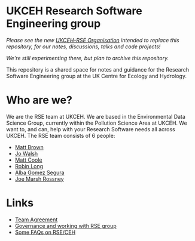 # UKCEH Research Software Engineering group

_Please see the new [UKCEH-RSE Organisation](https://github.com/ukceh-rse) intended to replace this repository, for our notes, discussions, talks and code projects!_

_We're still experimenting there, but plan to archive this repository._

This repository is a shared space for notes and guidance for the Research Software Engineering group at the UK Centre for Ecology and Hydrology.


# Who are we?

We are the RSE team at UKCEH. We are based in the Environmental Data Science Group, currently within the Pollution Science Area at UKCEH.  We want to, and can, help with your Research Software needs all across UKCEH.  The RSE team consists of 6 people:

* [Matt Brown](https://mattjbr123.github.io/)
* [Jo Walsh](https://github.com/metazool/)
* [Matt Coole](https://github.com/matthewcoole/)
* [Robin Long](https://longr.github.io)
* [Alba Gomez Segura](https://github.com/albags)
* [Joe Marsh Rossney](https://github.com/jmarshrossney/)

# Links

- [Team Agreement](team/agreement.md)
- [Governance and working with RSE group](team/governance/diagrams/README.md)
- [Some FAQs on RSE/CEH](q_and_a/README.md)

